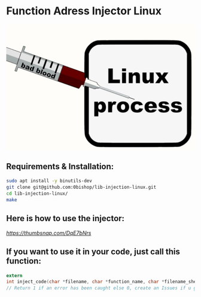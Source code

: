 # Function Adress Injector Linux

![Alt Text](tests/linux-inject.webp)

## Requirements & Installation:
```bash
sudo apt install -y binutils-dev
git clone git@github.com:0bishop/lib-injection-linux.git
cd lib-injection-linux/
make
```

## Here is how to use the injector:
*https://thumbsnap.com/DqE7bNrs*

## If you want to use it in your code, just call this function:

```c
extern
int inject_code(char *filename, char *function_name, char *filename_shellcode);
// Return 1 if an error has been caught else 0, create an Issues if u get a SEGV
```

